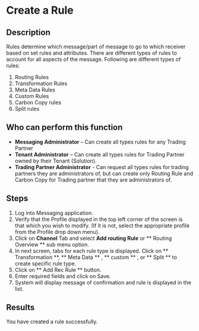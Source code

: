 # Create a Rule
## Description
Rules determine which message/part of message to go to which receiver based on set rules and attributes. There are different types of rules to account for all aspects of the message. Following are different types of rules:
1. Routing Rules
2. Transformation Rules
3. Meta Data Rules
4. Custom Rules
5. Carbon Copy rules
6. Split rules

## Who can perform this function
* **Messaging Administrator** – Can create all types rules for any Trading Partner
* **Tenant Administrator** – Can create all types rules for Trading Partner owned by their Tenant (Solution).
* **Trading Partner Administrator** - Can request all types rules for trading partners they are administrators of, but can create only Routing Rule and Carbon Copy for Trading partner that they are administrators of.

## Steps
1. Log into Messaging application.
2. Verify that the Profile displayed in the top left corner of the screen is that which you wish to modify. (If it is not, select the appropriate profile from the Profile drop down menu).
3. Click on **Channel** Tab and select **Add routing Rule** or ** Routing Overview ** sub menu option.
4.  In next screen, tabs for each rule type is displayed. Click on ** Transformation **, ** Meta Data ** , ** custom ** , or ** Split ** to create specific rule type.
5. Click on ** Add Rec Rule ** button.
6. Enter required fields and click on Save.
7. System will display message of confirmation and rule is displayed in the list.

## **Results**
You have created a rule successfully.

